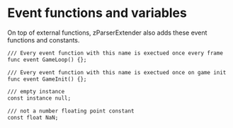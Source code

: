 # Event functions and variables
On top of external functions, zParserExtender also adds these event functions and constants.

```dae
/// Every event function with this name is exectued once every frame
func event GameLoop() {};

/// Every event function with this name is exectued once on game init
func event GameInit() {};

/// empty instance
const instance null;

/// not a number floating point constant
const float NaN;
```
